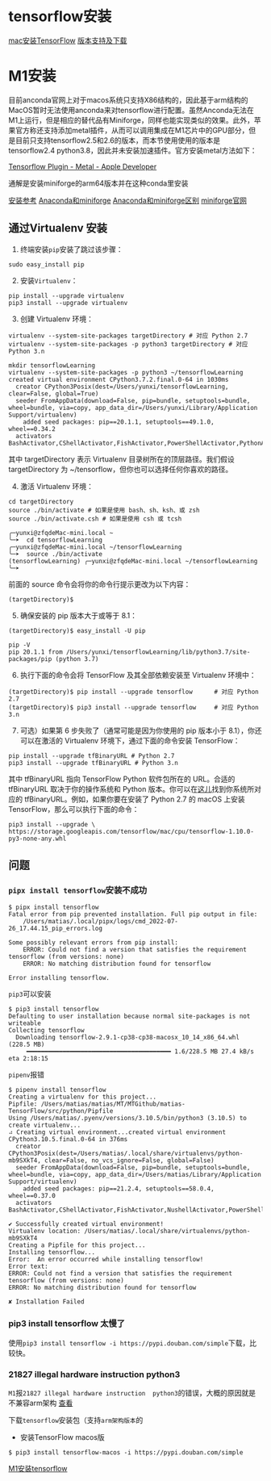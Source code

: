 <!--
 * @Author: matiastang
 * @Date: 2022-07-26 16:33:46
 * @LastEditors: matiastang
 * @LastEditTime: 2022-08-01 14:49:36
 * @FilePath: /matias-TensorFlow/md/tensorflow安装.md
 * @Description: Tensorflow安装
-->
# tensorflow安装

[mac安装TensorFlow](https://github.com/xitu/tensorflow-docs/blob/zh-hans/install/install_mac.md)
[版本支持及下载](https://pypi.org/project/tensorflow/#files)

# M1安装

目前anconda官网上对于macos系统只支持X86结构的，因此基于arm结构的MacOS暂时无法使用anconda来对tensorflow进行配置。虽然Anconda无法在M1上运行，但是相应的替代品有Miniforge，同样也能实现类似的效果。此外，苹果官方称还支持添加metal插件，从而可以调用集成在M1芯片中的GPU部分，但是目前只支持tensorflow2.5和2.6的版本，而本节使用使用的版本是tensorflow2.4 python3.8，因此并未安装加速插件。官方安装metal方法如下：

[Tensorflow Plugin - Metal - Apple Developer](https://developer.apple.com/metal/tensorflow-plugin/)

通解是安装miniforge的arm64版本并在这种conda里安装

[安装参考](https://zhuanlan.zhihu.com/p/478696535)
[Anaconda和miniforge](https://zhuanlan.zhihu.com/p/379567315)
[Anaconda和miniforge区别](https://qa.1r1g.com/sf/ask/4237287491/)
[miniforge官网](https://github.com/conda-forge/miniforge)

## 通过Virtualenv 安装

1. 终端安装`pip`安装了跳过该步骤：
```
sudo easy_install pip
```

2. 安装`Virtualenv`：
```
pip install --upgrade virtualenv
pip3 install --upgrade virtualenv
```

3. 创建 Virtualenv 环境：
```
virtualenv --system-site-packages targetDirectory # 对应 Python 2.7
virtualenv --system-site-packages -p python3 targetDirectory # 对应 Python 3.n

mkdir tensorflowLearning
virtualenv --system-site-packages -p python3 ~/tensorflowLearning
created virtual environment CPython3.7.2.final.0-64 in 1030ms
  creator CPython3Posix(dest=/Users/yunxi/tensorflowLearning, clear=False, global=True)
  seeder FromAppData(download=False, pip=bundle, setuptools=bundle, wheel=bundle, via=copy, app_data_dir=/Users/yunxi/Library/Application Support/virtualenv)
    added seed packages: pip==20.1.1, setuptools==49.1.0, wheel==0.34.2
  activators BashActivator,CShellActivator,FishActivator,PowerShellActivator,PythonActivator,XonshActivator
```
其中 targetDirectory 表示 Virtualenv 目录树所在的顶层路径。我们假设 targetDirectory 为 ~/tensorflow，但你也可以选择任何你喜欢的路径。

4. 激活 Virtualenv 环境：
```
cd targetDirectory
source ./bin/activate # 如果是使用 bash、sh、ksh、或 zsh
source ./bin/activate.csh # 如果是使用 csh 或 tcsh 

╭─yunxi@zfqdeMac-mini.local ~
╰─➤  cd tensorflowLearning
╭─yunxi@zfqdeMac-mini.local ~/tensorflowLearning
╰─➤  source ./bin/activate
(tensorflowLearning) ╭─yunxi@zfqdeMac-mini.local ~/tensorflowLearning
╰─➤
```
前面的 source 命令会将你的命令行提示更改为以下内容：
```
(targetDirectory)$
```

5. 确保安装的 pip 版本大于或等于 8.1：
```
(targetDirectory)$ easy_install -U pip

pip -V
pip 20.1.1 from /Users/yunxi/tensorflowLearning/lib/python3.7/site-packages/pip (python 3.7)
```

6. 执行下面的命令会将 TensorFlow 及其全部依赖安装至 Virtualenv 环境中：
```
(targetDirectory)$ pip install --upgrade tensorflow      # 对应 Python 2.7
(targetDirectory)$ pip3 install --upgrade tensorflow     # 对应 Python 3.n 
```

7. 可选）如果第 6 步失败了（通常可能是因为你使用的 pip 版本小于 8.1），你还可以在激活的 Virtualenv 环境下，通过下面的命令安装 TensorFlow：
```
pip install --upgrade tfBinaryURL # Python 2.7
pip3 install --upgrade tfBinaryURL # Python 3.n 
```
其中 tfBinaryURL 指向 TensorFlow Python 软件包所在的 URL。合适的 tfBinaryURL 取决于你的操作系统和 Python 版本。你可以在[这儿](https://github.com/xitu/tensorflow-docs/blob/zh-hans/install/install_mac.md#the_url_of_the_tensorflow_python_package)找到你系统所对应的 tfBinaryURL。例如，如果你要在安装了 Python 2.7 的 macOS 上安装 TensorFlow，那么可以执行下面的命令：
```
pip3 install --upgrade \
https://storage.googleapis.com/tensorflow/mac/cpu/tensorflow-1.10.0-py3-none-any.whl
```

## 问题

### `pipx install tensorflow`安装不成功

```
$ pipx install tensorflow
Fatal error from pip prevented installation. Full pip output in file:
    /Users/matias/.local/pipx/logs/cmd_2022-07-26_17.44.15_pip_errors.log

Some possibly relevant errors from pip install:
    ERROR: Could not find a version that satisfies the requirement tensorflow (from versions: none)
    ERROR: No matching distribution found for tensorflow

Error installing tensorflow.
```
`pip3`可以安装
```
$ pip3 install tensorflow
Defaulting to user installation because normal site-packages is not writeable
Collecting tensorflow
  Downloading tensorflow-2.9.1-cp38-cp38-macosx_10_14_x86_64.whl (228.5 MB)
     ━━━━━━━━━━━━━━━━━━━━━━━━━━━━━━━━━━━━━━━━ 1.6/228.5 MB 27.4 kB/s eta 2:18:15
```
`pipenv`报错
```
$ pipenv install tensorflow
Creating a virtualenv for this project...
Pipfile: /Users/matias/matias/MT/MTGithub/matias-TensorFlow/src/python/Pipfile
Using /Users/matias/.pyenv/versions/3.10.5/bin/python3 (3.10.5) to create virtualenv...
⠴ Creating virtual environment...created virtual environment CPython3.10.5.final.0-64 in 376ms
  creator CPython3Posix(dest=/Users/matias/.local/share/virtualenvs/python-mb9SXkT4, clear=False, no_vcs_ignore=False, global=False)
  seeder FromAppData(download=False, pip=bundle, setuptools=bundle, wheel=bundle, via=copy, app_data_dir=/Users/matias/Library/Application Support/virtualenv)
    added seed packages: pip==21.2.4, setuptools==58.0.4, wheel==0.37.0
  activators BashActivator,CShellActivator,FishActivator,NushellActivator,PowerShellActivator,PythonActivator

✔ Successfully created virtual environment! 
Virtualenv location: /Users/matias/.local/share/virtualenvs/python-mb9SXkT4
Creating a Pipfile for this project...
Installing tensorflow...
Error:  An error occurred while installing tensorflow!
Error text: 
ERROR: Could not find a version that satisfies the requirement tensorflow (from versions: none)
ERROR: No matching distribution found for tensorflow

✘ Installation Failed
```

### pip3 install tensorflow 太慢了

使用`pip3 install tensorflow -i https://pypi.douban.com/simple`下载，比较快。

### 21827 illegal hardware instruction  python3
`M1`报`21827 illegal hardware instruction  python3`的错误，大概的原因就是不兼容arm架构
[查看](https://stackoverflow.com/questions/65383338/zsh-illegal-hardware-instruction-python-when-installing-tensorflow-on-macbook)

下载`tensorflow`安装包（支持`arm架构版本`的
* 安装TensorFlow macos版
```
$ pip3 install tensorflow-macos -i https://pypi.douban.com/simple
```
[M1安装tensorflow](https://zhuanlan.zhihu.com/p/478696535)